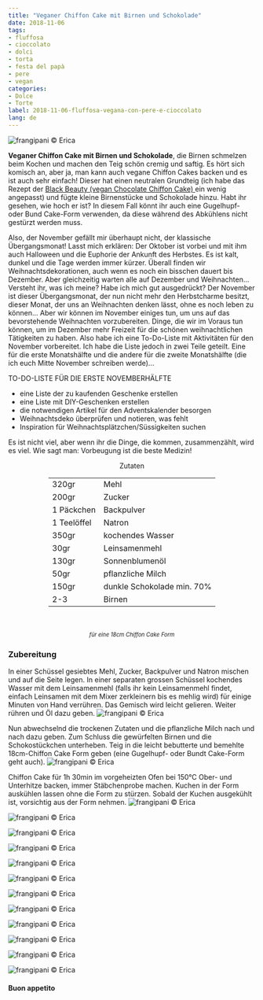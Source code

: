 ```yaml
---
title: "Veganer Chiffon Cake mit Birnen und Schokolade"
date: 2018-11-06
tags:
- fluffosa
- cioccolato
- dolci
- torta
- festa del papà
- pere
- vegan
categories:
- Dolce
- Torte
label: 2018-11-06-fluffosa-vegana-con-pere-e-cioccolato
lang: de
---
```

![](../2018-11-06-fluffosa-vegana-con-pere-e-cioccolato/header.jpg "frangipani © Erica")

**Veganer Chiffon Cake mit Birnen und Schokolade**, die Birnen schmelzen beim Kochen und machen den Teig schön cremig und saftig. Es hört sich komisch an, aber ja, man kann auch vegane Chiffon Cakes backen und es ist auch sehr einfach! Dieser hat einen neutralen Grundteig (ich habe das Rezept der <a href="https://frangipani.raiano.ch/2016-10-18-black-beauty-de/" target="_blank"> Black Beauty (vegan Chocolate Chiffon Cake) </a> ein wenig angepasst) und fügte kleine Birnenstücke und Schokolade hinzu. Habt ihr gesehen, wie hoch er ist? In diesem Fall könnt ihr auch eine Gugelhupf- oder Bund Cake-Form verwenden, da diese während des Abkühlens nicht gestürzt werden muss.

Also, der November gefällt mir überhaupt nicht, der klassische Übergangsmonat! Lasst mich erklären: Der Oktober ist vorbei und mit ihm auch Halloween und die Euphorie der Ankunft des Herbstes. Es ist kalt, dunkel und die Tage werden immer kürzer. Überall finden wir Weihnachtsdekorationen, auch wenn es noch ein bisschen dauert bis Dezember. Aber gleichzeitig warten alle auf Dezember und Weihnachten... Versteht ihr, was ich meine? Habe ich mich gut ausgedrückt? Der November ist dieser Übergangsmonat, der nun nicht mehr den Herbstcharme besitzt, dieser Monat, der uns an Weihnachten denken lässt, ohne es noch leben zu können... Aber wir können im November einiges tun, um uns auf das bevorstehende Weihnachten vorzubereiten. Dinge, die wir im Voraus tun können, um im Dezember mehr Freizeit für die schönen weihnachtlichen Tätigkeiten zu haben. Also habe ich eine To-Do-Liste mit Aktivitäten für den November vorbereitet. Ich habe die Liste jedoch in zwei Teile geteilt. Eine für die erste Monatshälfte und die andere für die zweite Monatshälfte (die ich euch Mitte November schreiben werde)...

TO-DO-LISTE FÜR DIE ERSTE NOVEMBERHÄLFTE

- eine Liste der zu kaufenden Geschenke erstellen
- eine Liste mit DIY-Geschenken erstellen
- die notwendigen Artikel für den Adventskalender besorgen
- Weihnachtsdeko überprüfen und notieren, was fehlt
- Inspiration für Weihnachtsplätzchen/Süssigkeiten suchen

Es ist nicht viel, aber wenn ihr die Dinge, die kommen, zusammenzählt, wird es viel. Wie sagt man: Vorbeugung ist die beste Medizin!

<div id="wrapper" style="text-align: center">
  <div id="yourdiv" style="display: inline-block;">
    <div class="ingredients" itemscope itemtype="http://schema.org/Recipe">
      <span itemprop="name" style="display:none;">Veganer Chiffon Cake mit Birnen und Schokolade</span>
      <span itemprop="recipeCategory" style="display:none;">Süsses</span>
      <img itemprop="image" style="display:none;" class="ignore-gallery-item" src="../2018-11-06-fluffosa-vegana-con-pere-e-cioccolato/header.jpeg"/>
      <span itemprop="author" style="display:none;">Erica Raiano</span>
      <span itemprop="description" style="display:none;">Veganer Chiffon Cake mit Birnen und Schokolade, die Birnen schmelzen beim Kochen und machen den Teig schön cremig und saftig.</span>
      <div class="ingredients-title">Zutaten</div>
      <table>
        <tbody>
          </tr>
          <tr itemprop="recipeIngredient">
            <td>320gr</td>
            <td>Mehl</td>
          </tr>
          <tr itemprop="recipeIngredient">
            <td>200gr</td>
            <td>Zucker</td>
          </tr>
          <tr itemprop="recipeIngredient">
            <td>1 Päckchen</td>
            <td>Backpulver</td>
          </tr>
          <tr itemprop="recipeIngredient">
            <td>1 Teelöffel</td>
            <td>Natron</td>
          </tr>
          <tr itemprop="recipeIngredient">
            <td>350gr</td>
            <td>kochendes Wasser</td>
          </tr>
          <tr itemprop="recipeIngredient">
            <td>30gr</td>
            <td>Leinsamenmehl</td>
          </tr>
          <tr itemprop="recipeIngredient">
            <td>130gr</td>
            <td>Sonnenblumenöl</td>
          </tr>
          <tr itemprop="recipeIngredient">
            <td>50gr</td>
            <td>pflanzliche Milch</td>
          </tr>
          <tr itemprop="recipeIngredient">
            <td>150gr</td>
            <td>dunkle Schokolade min. 70%</td>
          </tr>
          <tr itemprop="recipeIngredient">
            <td>2-3</td>
            <td>Birnen</td> 
          </tr>
        </tbody>
      </table>
      <br></br>
      <i class="pull-right" style="font-size: 80%;">für eine 18cm Chiffon Cake Form</i>
    </div>
  </div>
</div>


<h3>
  <font color="grey">
    <i class="fa fa-cogs"></i>
  </font> Zubereitung
</h3>

In einer Schüssel gesiebtes Mehl, Zucker, Backpulver und Natron mischen und auf die Seite legen. In einer separaten grossen Schüssel kochendes Wasser mit dem Leinsamenmehl (falls ihr kein Leinsamenmehl findet, einfach Leinsamen mit dem Mixer zerkleinern bis es mehlig wird) für einige Minuten von Hand verrühren. Das Gemisch wird leicht gelieren. Weiter rühren und Öl dazu geben.
![](../2018-11-06-fluffosa-vegana-con-pere-e-cioccolato/liquidi.jpg "frangipani © Erica")

Nun abwechselnd die trockenen Zutaten und die pflanzliche Milch nach und nach dazu geben. Zum Schluss die gewürfelten Birnen und die Schokostückchen unterheben. Teig in die leicht bebutterte und bemehlte 18cm-Chiffon Cake Form geben (eine Gugelhupf- oder Bundt Cake-Form geht auch).
![](../2018-11-06-fluffosa-vegana-con-pere-e-cioccolato/teglia.jpg "frangipani © Erica")

Chiffon Cake für 1h 30min im vorgeheizten Ofen bei 150°C Ober- und Unterhitze backen, immer Stäbchenprobe machen. Kuchen in der Form auskühlen lassen ohne die Form zu stürzen. Sobald der Kuchen ausgekühlt ist, vorsichtig aus der Form nehmen.
![](../2018-11-06-fluffosa-vegana-con-pere-e-cioccolato/risultato1.jpg "frangipani © Erica")

![](../2018-11-06-fluffosa-vegana-con-pere-e-cioccolato/risultato2.jpg "frangipani © Erica")

![](../2018-11-06-fluffosa-vegana-con-pere-e-cioccolato/risultato3.jpg "frangipani © Erica")

![](../2018-11-06-fluffosa-vegana-con-pere-e-cioccolato/risultato4.jpg "frangipani © Erica")

![](../2018-11-06-fluffosa-vegana-con-pere-e-cioccolato/risultato5.jpg "frangipani © Erica")

![](../2018-11-06-fluffosa-vegana-con-pere-e-cioccolato/risultato6.jpg "frangipani © Erica")

![](../2018-11-06-fluffosa-vegana-con-pere-e-cioccolato/risultato7.jpg "frangipani © Erica")

![](../2018-11-06-fluffosa-vegana-con-pere-e-cioccolato/risultato8.jpg "frangipani © Erica")

![](../2018-11-06-fluffosa-vegana-con-pere-e-cioccolato/risultato9.jpg "frangipani © Erica")

![](../2018-11-06-fluffosa-vegana-con-pere-e-cioccolato/risultato10.jpg "frangipani © Erica")

![](../2018-11-06-fluffosa-vegana-con-pere-e-cioccolato/risultato11.jpg "frangipani © Erica")

![](../2018-11-06-fluffosa-vegana-con-pere-e-cioccolato/risultato12.jpg "frangipani © Erica")

<h4>Buon appetito
  <font color="red">
    <i class="fa fa-smile-o"></i>
  </font>
</h4>
